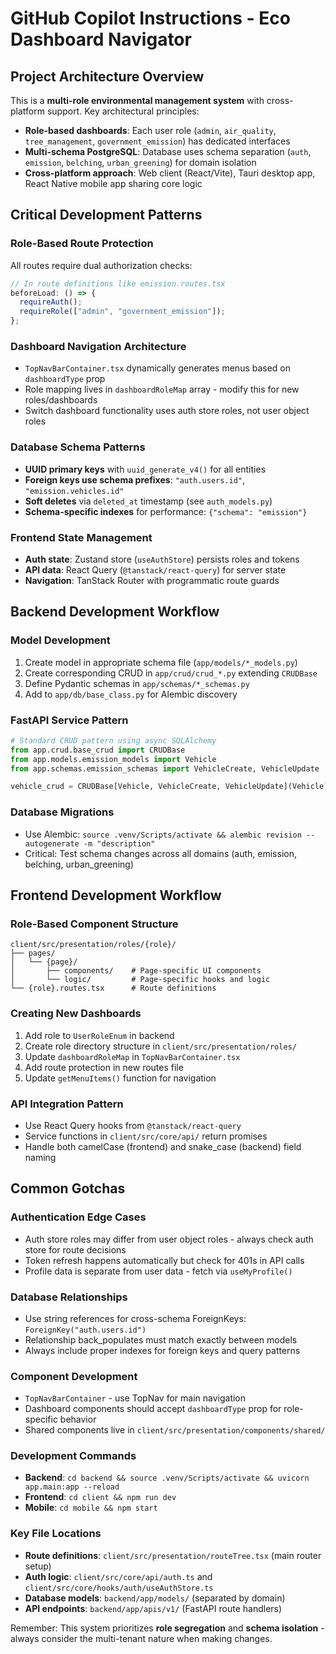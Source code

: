 # GitHub Copilot Instructions - Eco Dashboard Navigator

## Project Architecture Overview

This is a **multi-role environmental management system** with cross-platform support. Key architectural principles:

- **Role-based dashboards**: Each user role (`admin`, `air_quality`, `tree_management`, `government_emission`) has dedicated interfaces
- **Multi-schema PostgreSQL**: Database uses schema separation (`auth`, `emission`, `belching`, `urban_greening`) for domain isolation
- **Cross-platform approach**: Web client (React/Vite), Tauri desktop app, React Native mobile app sharing core logic

## Critical Development Patterns

### Role-Based Route Protection

All routes require dual authorization checks:

```typescript
// In route definitions like emission.routes.tsx
beforeLoad: () => {
  requireAuth();
  requireRole(["admin", "government_emission"]);
};
```

### Dashboard Navigation Architecture

- `TopNavBarContainer.tsx` dynamically generates menus based on `dashboardType` prop
- Role mapping lives in `dashboardRoleMap` array - modify this for new roles/dashboards
- Switch dashboard functionality uses auth store roles, not user object roles

### Database Schema Patterns

- **UUID primary keys** with `uuid_generate_v4()` for all entities
- **Foreign keys use schema prefixes**: `"auth.users.id"`, `"emission.vehicles.id"`
- **Soft deletes** via `deleted_at` timestamp (see `auth_models.py`)
- **Schema-specific indexes** for performance: `{"schema": "emission"}`

### Frontend State Management

- **Auth state**: Zustand store (`useAuthStore`) persists roles and tokens
- **API data**: React Query (`@tanstack/react-query`) for server state
- **Navigation**: TanStack Router with programmatic route guards

## Backend Development Workflow

### Model Development

1. Create model in appropriate schema file (`app/models/*_models.py`)
2. Create corresponding CRUD in `app/crud/crud_*.py` extending `CRUDBase`
3. Define Pydantic schemas in `app/schemas/*_schemas.py`
4. Add to `app/db/base_class.py` for Alembic discovery

### FastAPI Service Pattern

```python
# Standard CRUD pattern using async SQLAlchemy
from app.crud.base_crud import CRUDBase
from app.models.emission_models import Vehicle
from app.schemas.emission_schemas import VehicleCreate, VehicleUpdate

vehicle_crud = CRUDBase[Vehicle, VehicleCreate, VehicleUpdate](Vehicle)
```

### Database Migrations

- Use Alembic: `source .venv/Scripts/activate && alembic revision --autogenerate -m "description"`
- Critical: Test schema changes across all domains (auth, emission, belching, urban_greening)

## Frontend Development Workflow

### Role-Based Component Structure

```
client/src/presentation/roles/{role}/
├── pages/
│   └── {page}/
│       ├── components/    # Page-specific UI components
│       └── logic/         # Page-specific hooks and logic
└── {role}.routes.tsx      # Route definitions
```

### Creating New Dashboards

1. Add role to `UserRoleEnum` in backend
2. Create role directory structure in `client/src/presentation/roles/`
3. Update `dashboardRoleMap` in `TopNavBarContainer.tsx`
4. Add route protection in new routes file
5. Update `getMenuItems()` function for navigation

### API Integration Pattern

- Use React Query hooks from `@tanstack/react-query`
- Service functions in `client/src/core/api/` return promises
- Handle both camelCase (frontend) and snake_case (backend) field naming

## Common Gotchas

### Authentication Edge Cases

- Auth store roles may differ from user object roles - always check auth store for route decisions
- Token refresh happens automatically but check for 401s in API calls
- Profile data is separate from user data - fetch via `useMyProfile()`

### Database Relationships

- Use string references for cross-schema ForeignKeys: `ForeignKey("auth.users.id")`
- Relationship back_populates must match exactly between models
- Always include proper indexes for foreign keys and query patterns

### Component Development

- `TopNavBarContainer` - use TopNav for main navigation
- Dashboard components should accept `dashboardType` prop for role-specific behavior
- Shared components live in `client/src/presentation/components/shared/`

### Development Commands

- **Backend**: `cd backend && source .venv/Scripts/activate && uvicorn app.main:app --reload`
- **Frontend**: `cd client && npm run dev`
- **Mobile**: `cd mobile && npm start`

### Key File Locations

- **Route definitions**: `client/src/presentation/routeTree.tsx` (main router setup)
- **Auth logic**: `client/src/core/api/auth.ts` and `client/src/core/hooks/auth/useAuthStore.ts`
- **Database models**: `backend/app/models/` (separated by domain)
- **API endpoints**: `backend/app/apis/v1/` (FastAPI route handlers)

Remember: This system prioritizes **role segregation** and **schema isolation** - always consider the multi-tenant nature when making changes.
